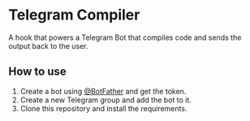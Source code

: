 # Telegram Compiler
A hook that powers a Telegram Bot that compiles code and sends the output back to the user.


## How to use
1. Create a bot using [@BotFather](https://t.me/BotFather) and get the token.
2. Create a new Telegram group and add the bot to it.
3. Clone this repository and install the requirements.


